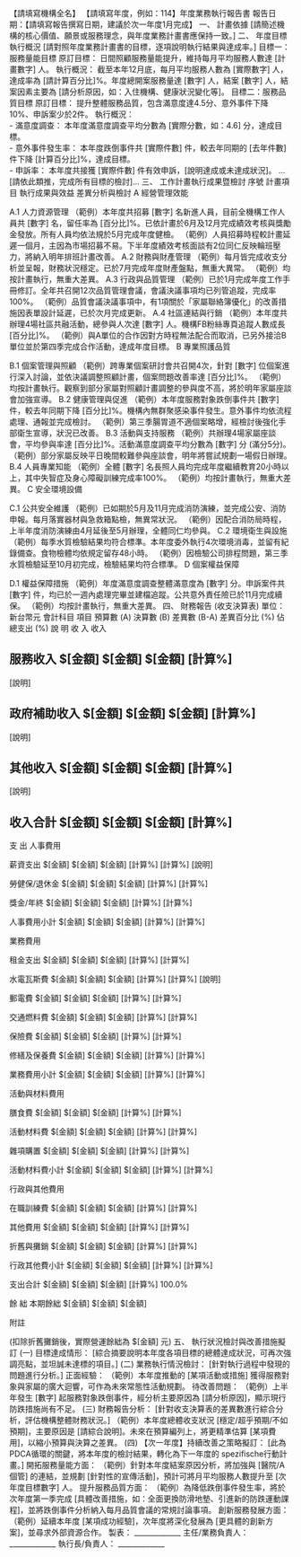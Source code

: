 【請填寫機構全名】
【請填寫年度，例如：114】年度業務執行報告書
報告日期：【請填寫報告撰寫日期，建議於次一年度1月完成】
一、 計畫依據
[請簡述機構的核心價值、願景或服務理念，與年度業務計畫書應保持一致。]
二、 年度目標執行概況
[請對照年度業務計畫書的目標，逐項說明執行結果與達成率。]
目標一：服務量能目標
原訂目標： 日間照顧服務量能提升，維持每月平均服務人數達 [計畫數字] 人。
執行概況： 截至本年12月底，每月平均服務人數為 [實際數字] 人，達成率為 [請計算百分比]%。年度總開案服務量達 [數字] 人，結案 [數字] 人，結案因素主要為 [請分析原因，如：入住機構、健康狀況變化等]。
目標二：服務品質目標
原訂目標： 提升整體服務品質，包含滿意度達4.5分、意外事件下降10%、申訴案少於2件。
執行概況： <br> - 滿意度調查： 本年度滿意度調查平均分數為 [實際分數，如：4.6] 分，達成目標。<br> - 意外事件發生率： 本年度跌倒事件共 [實際件數] 件，較去年同期的 [去年件數] 件下降 [計算百分比]%，達成目標。<br> - 申訴率： 本年度共接獲 [實際件數] 件有效申訴，[說明達成或未達成狀況]。
...[請依此類推，完成所有目標的檢討]...
三、 工作計畫執行成果暨檢討
序號
計畫項目
執行成果與效益
差異分析與檢討
A
經營管理效能


A.1
人力資源管理
（範例）本年度共招募 [數字] 名新進人員，目前全機構工作人員共 [數字] 名，留任率為 [百分比]%。已依計畫於6月及12月完成績效考核與獎勵金發放。所有人員均依法規於5月完成年度健檢。
（範例）人員招募時程較計畫延遲一個月，主因為市場招募不易。下半年度績效考核面談有2位同仁反映輪班壓力，將納入明年排班計畫改善。
A.2
財務與財產管理
（範例）每月皆完成收支分析並呈報，財務狀況穩定。已於7月完成年度財產盤點，無重大異常。
（範例）均按計畫執行，無重大差異。
A.3
行政與品質管理
（範例）已於1月完成年度工作手冊修訂。全年共召開12次品質管理會議，會議決議事項均已列管追蹤，完成率100%。
（範例）品質會議決議事項中，有1項關於「家屬聯絡簿優化」的改善措施因表單設計延遲，已於次月完成更新。
A.4
社區連結與行銷
（範例）本年度共辦理4場社區共融活動，總參與人次達 [數字] 人。機構FB粉絲專頁追蹤人數成長 [百分比]%。
（範例）與A單位的合作因對方時程無法配合而取消，已另外接洽B單位並於第四季完成合作活動，達成年度目標。
B
專業照護品質


B.1
個案管理與照顧
（範例）跨專業個案研討會共召開4次，針對 [數字] 位個案進行深入討論，並依決議調整照顧計畫，個案問題改善率達 [百分比]%。
（範例）均按計畫執行。觀察到部分家屬對照顧計畫調整的參與度不高，將於明年家屬座談會加強宣導。
B.2
健康管理與促進
（範例）本年度服務對象跌倒事件共 [數字] 件，較去年同期下降 [百分比]%。機構內無群聚感染事件發生。意外事件均依流程處理、通報並完成檢討。
（範例）第三季腸胃道不適個案略增，經檢討後強化手部衛生宣導，狀況已改善。
B.3
活動與支持服務
（範例）共辦理4場家屬座談會，平均參與率達 [百分比]%。活動滿意度調查平均分數為 [數字] 分 (滿分5分)。
（範例）部分家屬反映平日晚間較難參與座談會，明年將嘗試規劃一場假日辦理。
B.4
人員專業知能
（範例）全體 [數字] 名長照人員均完成年度繼續教育20小時以上，其中失智症及身心障礙訓練完成率100%。
（範例）均按計畫執行，無重大差異。
C
安全環境設備


C.1
公共安全維護
（範例）已如期於5月及11月完成消防演練，並完成公安、消防申報。每月落實器材與急救箱點檢，無異常狀況。
（範例）因配合消防局時程，上半年度消防演練由4月延後至5月辦理，全體同仁均參與。
C.2
環境衛生與設施
（範例）每季水質檢驗結果均符合標準。本年度委外執行4次環境消毒，並留有紀錄備查。食物檢體均依規定留存48小時。
（範例）因檢驗公司排程問題，第三季水質檢驗延至10月初完成，檢驗結果均符合標準。
D
個案權益保障


D.1
權益保障措施
（範例）年度滿意度調查整體滿意度為 [數字] 分。申訴案件共 [數字] 件，均已於一週內處理完畢並建檔追蹤。公共意外責任險已於11月完成續保。
（範例）均按計畫執行，無重大差異。
四、 財務報告 (收支決算表)
單位：新台幣元
會計科目
項目
預算數 (A)
決算數 (B)
差異數 (B-A)
差異百分比 (%)
佔總支出 (%)
說 明
收 入
收入







服務收入
$[金額]
$[金額]
$[金額]
[計算%]
-
[說明]

政府補助收入
$[金額]
$[金額]
$[金額]
[計算%]
-
[說明]

其他收入
$[金額]
$[金額]
$[金額]
[計算%]
-
[說明]

收入合計
$[金額]
$[金額]
$[金額]
[計算%]
-

支 出
人事費用







薪資支出
$[金額]
$[金額]
$[金額]
[計算%]
[計算%]
[說明]

勞健保/退休金
$[金額]
$[金額]
$[金額]
[計算%]
[計算%]


獎金/年終
$[金額]
$[金額]
$[金額]
[計算%]
[計算%]


人事費用小計
$[金額]
$[金額]
$[金額]
[計算%]
[計算%]


業務費用







租金支出
$[金額]
$[金額]
$[金額]
[計算%]
[計算%]


水電瓦斯費
$[金額]
$[金額]
$[金額]
[計算%]
[計算%]
[說明]

郵電費
$[金額]
$[金額]
$[金額]
[計算%]
[計算%]


交通燃料費
$[金額]
$[金額]
$[金額]
[計算%]
[計算%]


保險費
$[金額]
$[金額]
$[金額]
[計算%]
[計算%]


修繕及保養費
$[金額]
$[金額]
$[金額]
[計算%]
[計算%]


業務費用小計
$[金額]
$[金額]
$[金額]
[計算%]
[計算%]


活動與材料費用







膳食費
$[金額]
$[金額]
$[金額]
[計算%]
[計算%]


活動材料費
$[金額]
$[金額]
$[金額]
[計算%]
[計算%]


雜項購置
$[金額]
$[金額]
$[金額]
[計算%]
[計算%]


活動材料費小計
$[金額]
$[金額]
$[金額]
[計算%]
[計算%]


行政與其他費用







在職訓練費
$[金額]
$[金額]
$[金額]
[計算%]
[計算%]


其他費用
$[金額]
$[金額]
$[金額]
[計算%]
[計算%]


折舊與攤銷
$[金額]
$[金額]
$[金額]
[計算%]
[計算%]


行政其他費小計
$[金額]
$[金額]
$[金額]
[計算%]
[計算%]


支出合計
$[金額]
$[金額]
$[金額]
[計算%]
100.0%

餘 絀
本期餘絀
$[金額]
$[金額]
$[金額]




附註





(扣除折舊攤銷後，實際營運餘絀為 $[金額] 元)
五、 執行狀況檢討與改善措施擬訂
(一) 目標達成情形：
[綜合摘要說明本年度各項目標的總體達成狀況，可再次強調亮點，並坦誠未達標的項目。]
(二) 業務執行情況檢討：
[針對執行過程中發現的問題進行分析。]
正面經驗： （範例）本年度推動的 [某項活動或措施] 獲得服務對象與家屬的廣大迴響，可作為未來常態性活動規劃。
待改善問題： （範例）上半年發生 [數字] 起服務對象跌倒事件，經分析主要原因為 [請分析原因]，顯示現行防跌措施尚有不足。
(三) 財務報告分析：
[針對收支決算表的差異數進行綜合分析，評估機構整體財務狀況。]
（範例）本年度總體收支狀況 [穩定/超乎預期/不如預期]，主要原因是 [請綜合說明]。未來在預算編列上，將更精準估算 [某項費用]，以縮小預算與決算之差異。
(四) 【次一年度】持續改善之策略擬訂：
[此為PDCA循環的關鍵，將本年度的檢討結果，轉化為下一年度的 spezifische行動計畫。]
開拓服務量能方面： （範例）針對本年度結案原因分析，將加強與 [醫院/A個管] 的連結，並規劃 [針對性的宣傳活動]，預計可將月平均服務人數提升至 [次年度目標數字] 人。
提升服務品質方面： （範例）為降低跌倒事件發生率，將於次年度第一季完成 [具體改善措施，如：全面更換防滑地墊、引進新的防跌運動課程]，並將跌倒事件分析納入每月品質會議的常規討論事項。
創新服務發展方面： （範例）延續本年度 [某項成功經驗]，次年度將深化發展為 [更具體的創新方案]，並尋求外部資源合作。
製表： _____________ 主任/業務負責人： _____________ 執行長/負責人： _____________